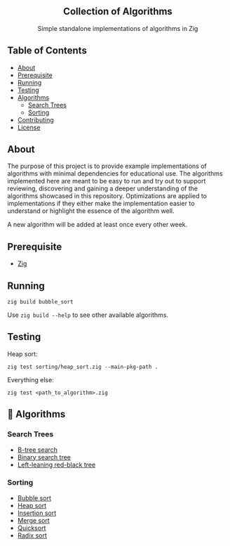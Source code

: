 <h2 align="center">Collection of Algorithms</h2>

<p align="center">Simple standalone implementations of algorithms in Zig</p>

## Table of Contents

- [About](#about)
- [Prerequisite](#prerequisite)
- [Running](#running)
- [Testing](#testing)
- [Algorithms](#algorithms)
  - [Search Trees](#search_trees)
  - [Sorting](#sorting)
- [Contributing](CONTRIBUTING.md)
- [License](LICENSE)

## About <a name = "about"></a>

The purpose of this project is to provide example implementations of algorithms with minimal dependencies for educational use. The algorithms implemented here are meant to be easy to run and try out to support reviewing, discovering and gaining a deeper understanding of the algorithms showcased in this repository. Optimizations are applied to implementations if they either make the implementation easier to understand or highlight the essence of the algorithm well.

A new algorithm will be added at least once every other week.

## Prerequisite <a name = "prerequisite"></a>

- [Zig](https://ziglang.org/download/)

## Running <a name = "running"></a>

```console
zig build bubble_sort
```

Use `zig build --help` to see other available algorithms.

## Testing <a name = "testing"></a>

Heap sort:

```console
zig test sorting/heap_sort.zig --main-pkg-path .
```

Everything else:

```console
zig test <path_to_algorithm>.zig
```

## :hammer: Algorithms <a name = "algorithms"></a>

### Search Trees <a name = "search_trees">

- [B-tree search](search_trees/b_tree_search.zig)
- [Binary search tree](search_trees/binary_search_tree.zig)
- [Left-leaning red-black tree](search_trees/llrb_tree.zig)

### Sorting <a name = "sorting"></a>

- [Bubble sort](sorting/bubble_sort.zig)
- [Heap sort](sorting/heap_sort.zig)
- [Insertion sort](sorting/insertion_sort.zig)
- [Merge sort](sorting/merge_sort.zig)
- [Quicksort](sorting/quicksort.zig)
- [Radix sort](sorting/radix_sort.zig)
